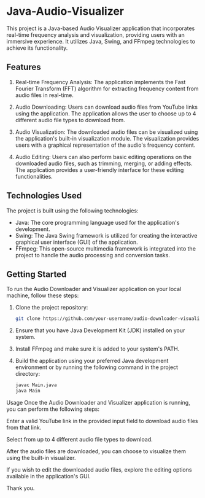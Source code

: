 # Java-Audio-Visualizer

This project is a Java-based Audio Visualizer application that incorporates real-time frequency analysis and visualization, providing users with an immersive experience. It utilizes Java, Swing, and FFmpeg technologies to achieve its functionality.

## Features

1. Real-time Frequency Analysis: The application implements the Fast Fourier Transform (FFT) algorithm for extracting frequency content from audio files in real-time.

2. Audio Downloading: Users can download audio files from YouTube links using the application. The application allows the user to choose up to 4 different audio file types to download from.

3. Audio Visualization: The downloaded audio files can be visualized using the application's built-in visualization module. The visualization provides users with a graphical representation of the audio's frequency content.

4. Audio Editing: Users can also perform basic editing operations on the downloaded audio files, such as trimming, merging, or adding effects. The application provides a user-friendly interface for these editing functionalities.

## Technologies Used

The project is built using the following technologies:

- Java: The core programming language used for the application's development.
- Swing: The Java Swing framework is utilized for creating the interactive graphical user interface (GUI) of the application.
- FFmpeg: This open-source multimedia framework is integrated into the project to handle the audio processing and conversion tasks.

## Getting Started

To run the Audio Downloader and Visualizer application on your local machine, follow these steps:

1. Clone the project repository:

   ```bash
   git clone https://github.com/your-username/audio-downloader-visualizer.git
2. Ensure that you have Java Development Kit (JDK) installed on your system.

3. Install FFmpeg and make sure it is added to your system's PATH.

4. Build the application using your preferred Java development environment or by running the following command in the project directory:
   ```bash
   javac Main.java
   java Main

Usage
Once the Audio Downloader and Visualizer application is running, you can perform the following steps:

Enter a valid YouTube link in the provided input field to download audio files from that link.

Select from up to 4 different audio file types to download.

After the audio files are downloaded, you can choose to visualize them using the built-in visualizer.

If you wish to edit the downloaded audio files, explore the editing options available in the application's GUI.

Thank you. 
